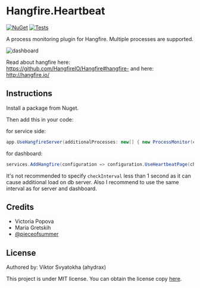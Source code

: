 # Hangfire.Heartbeat
[![NuGet](https://img.shields.io/nuget/v/Hangfire.Heartbeat.svg)](https://www.nuget.org/packages/Hangfire.Heartbeat/)
[![Tests](https://github.com/ahydrax/Hangfire.Heartbeat/actions/workflows/build-and-test.yml/badge.svg)](https://github.com/ahydrax/Hangfire.Heartbeat/actions/workflows/build-and-test.yml)

A process monitoring plugin for Hangfire. Multiple processes are supported.

![dashboard](content/dashboard.png)

Read about hangfire here: https://github.com/HangfireIO/Hangfire#hangfire-
and here: http://hangfire.io/

## Instructions
Install a package from Nuget.

Then add this in your code:

for service side:
```csharp
app.UseHangfireServer(additionalProcesses: new[] { new ProcessMonitor(checkInterval: TimeSpan.FromSeconds(1)) });
```

for dashboard:
```csharp
services.AddHangfire(configuration => configuration.UseHeartbeatPage(checkInterval: TimeSpan.FromSeconds(1)));
```
It's not recommended to specify `checkInterval` less than 1 second as it can cause additional load on db server. Also I recommend to use the same interval as for server and dashboard. 

## Credits
 * Victoria Popova
 * Maria Gretskih
 * [@pieceofsummer](https://github.com/pieceofsummer)

## License
Authored by: Viktor Svyatokha (ahydrax)

This project is under MIT license. You can obtain the license copy [here](https://github.com/ahydrax/Hangfire.Heartbeat/blob/master/LICENSE).
